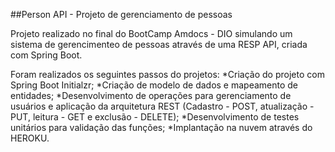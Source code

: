 ##Person API - Projeto de gerenciamento de pessoas

Projeto realizado no final do BootCamp Amdocs - DIO simulando um sistema de gerencimenteo de pessoas através de uma RESP API, criada com Spring Boot.

Foram realizados os seguintes passos do projetos:
*Criação do projeto com Spring Boot Initialzr;
*Criação de modelo de dados e mapeamento de entidades;
*Desenvolvimento de operações para gerenciamento de usuários e aplicação da arquitetura REST (Cadastro - POST, atualização - PUT, leitura - GET e exclusão - DELETE);
*Desenvolvimento de testes unitários para validação das funções;
*Implantação na nuvem através do HEROKU.

